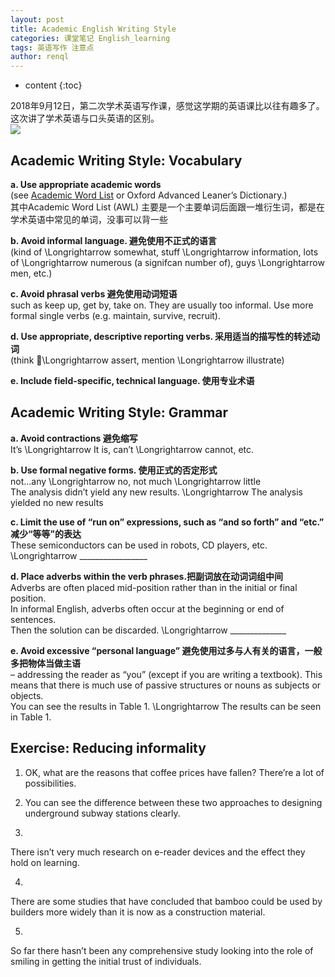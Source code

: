 ```yaml
---
layout: post
title: Academic English Writing Style
categories: 课堂笔记 English_learning
tags: 英语写作 注意点
author: renql
---
```


* content
{:toc}

2018年9月12日，第二次学术英语写作课，感觉这学期的英语课比以往有趣多了。这次讲了学术英语与口头英语的区别。    
![](http://wx2.sinaimg.cn/mw690/006fa9Xlgy1fv865my3bfj30sy0d30tt.jpg)  

## Academic Writing Style: Vocabulary
**a. Use appropriate academic words**  
(see <a href="http://www.uefap.com/vocab/select/awl.htm" target="_blank"> Academic Word List</a> or Oxford Advanced Leaner’s Dictionary.)   
其中Academic Word List (AWL) 主要是一个主要单词后面跟一堆衍生词，都是在学术英语中常见的单词，没事可以背一些

**b. Avoid informal language. 避免使用不正式的语言**  
(kind of \Longrightarrow somewhat, stuff \Longrightarrow information, 
lots of \Longrightarrow numerous (a signifcan number of), guys \Longrightarrow men, etc.)

**c. Avoid phrasal verbs 避免使用动词短语**  
such as keep up, get by, take on. They are usually too informal. Use more formal single verbs (e.g. maintain, survive, recruit).

**d. Use appropriate, descriptive reporting verbs. 采用适当的描写性的转述动词**  
(think \Longrightarrow assert, mention \Longrightarrow illustrate)

**e. Include field-specific, technical language. 使用专业术语**

## Academic Writing Style: Grammar
**a. Avoid contractions 避免缩写**  
It’s \Longrightarrow It is,    can’t \Longrightarrow cannot, etc.

**b. Use formal negative forms. 使用正式的否定形式**  
not…any \Longrightarrow no,     not much \Longrightarrow little   
The analysis didn’t yield any new results. \Longrightarrow The analysis  yielded no new results

**c. Limit the use of “run on” expressions, such as “and so forth” and “etc.” 减少“等等”的表达**   
 These semiconductors can be used in robots, CD players, etc. \Longrightarrow  _________________

**d. Place adverbs within the verb phrases.把副词放在动词词组中间**  
 Adverbs are often placed mid-position rather than in the initial or final position.   
 In informal English, adverbs often occur at the beginning or end of sentences.   
Then the solution can be discarded. \Longrightarrow  ______________

**e. Avoid excessive “personal language” 避免使用过多与人有关的语言，一般多把物体当做主语**   
– addressing the reader as “you” (except if you are writing a textbook). 
This means that there is much use of passive structures or nouns as subjects or objects.  
You can see the results in Table 1. \Longrightarrow The results can be seen in Table 1. 

## Exercise: Reducing informality
1. OK, what are the reasons that coffee prices have fallen? There’re a lot of possibilities.


  
 
 
  
  2. You can see the difference
  between these two approaches to designing underground subway stations
  clearly.


  
 
 
  
  3.
  There isn’t very much research on e-reader devices and the
  effect they hold on learning.


  
 
 
  
  4.
  There are some studies that have concluded that bamboo could be used by
  builders more widely than it is now as a construction material.


  
 
 
  
  5.
  So far there hasn’t been any comprehensive study looking into the role of
  smiling in getting the initial trust of individuals.


  
 



